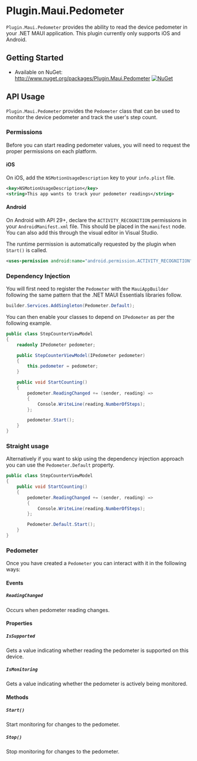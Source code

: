 # Plugin.Maui.Pedometer

`Plugin.Maui.Pedometer` provides the ability to read the device pedometer in your .NET MAUI application. This plugin currently only supports iOS and Android.

## Getting Started

* Available on NuGet: <http://www.nuget.org/packages/Plugin.Maui.Pedometer> [![NuGet](https://img.shields.io/nuget/v/Plugin.Maui.Pedometer.svg?label=NuGet)](https://www.nuget.org/packages/Plugin.Maui.Pedometer/)

## API Usage

`Plugin.Maui.Pedometer` provides the `Pedometer` class that can be used to monitor the device pedometer and track the user's step count.

### Permissions

Before you can start reading pedometer values, you will need to request the proper permissions on each platform.

#### iOS

On iOS, add the `NSMotionUsageDescription` key to your `info.plist` file.

```xml
<key>NSMotionUsageDescription</key>
<string>This app wants to track your pedometer readings</string>
```

#### Android

On Android with API 29+, declare the `ACTIVITY_RECOGNITION` permissions in your `AndroidManifest.xml` file. This should be placed in the `manifest` node. You can also add this through the visual editor in Visual Studio.

The runtime permission is automatically requested by the plugin when `Start()` is called.

```xml
<uses-permission android:name="android.permission.ACTIVITY_RECOGNITION" />
```

### Dependency Injection

You will first need to register the `Pedometer` with the `MauiAppBuilder` following the same pattern that the .NET MAUI Essentials libraries follow.

```csharp
builder.Services.AddSingleton(Pedometer.Default);
```

You can then enable your classes to depend on `IPedometer` as per the following example.

```csharp
public class StepCounterViewModel
{
    readonly IPedometer pedometer;

    public StepCounterViewModel(IPedometer pedometer)
    {
        this.pedometer = pedometer;
    }

    public void StartCounting()
    {
        pedometer.ReadingChanged += (sender, reading) =>
        {
            Console.WriteLine(reading.NumberOfSteps);
        };

        pedometer.Start();
    }
}
```

### Straight usage

Alternatively if you want to skip using the dependency injection approach you can use the `Pedometer.Default` property.

```csharp
public class StepCounterViewModel
{
    public void StartCounting()
    {
        pedometer.ReadingChanged += (sender, reading) =>
        {
            Console.WriteLine(reading.NumberOfSteps);
        };

        Pedometer.Default.Start();
    }
}
```

### Pedometer

Once you have created a `Pedometer` you can interact with it in the following ways:

#### Events

##### `ReadingChanged`

Occurs when pedometer reading changes.

#### Properties

##### `IsSupported`

Gets a value indicating whether reading the pedometer is supported on this device.

##### `IsMonitoring`

Gets a value indicating whether the pedometer is actively being monitored.

#### Methods

##### `Start()`

Start monitoring for changes to the pedometer.

##### `Stop()`

Stop monitoring for changes to the pedometer.
